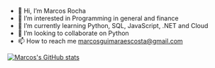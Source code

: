 - 👋 Hi, I’m Marcos Rocha
- 👀 I’m interested in Programming in general and finance
- 🌱 I’m currently learning Python, SQL, JavaScript, .NET and Cloud
- 💞️ I’m looking to collaborate on Python
- 📫 How to reach me marcosguimaraescosta@gmail.com
<!---

--->

[![Marcos's GitHub stats](https://github-readme-stats.vercel.app/api?username=Marcosgcr)](https://github.com/Marcosgcr/github-readme-stats)
